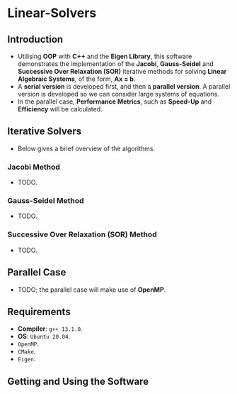 # Linear-Solvers

## Introduction
* Utilising __OOP__ with __C++__ and the __Eigen Library__, this software demonstrates the implementation of the __Jacobi__, __Gauss-Seidel__ and __Successive Over Relaxation (SOR)__ iterative methods for solving __Linear Algebraic Systems__, of the form, __Ax = b__.
* A __serial version__ is developed first, and then a __parallel version__. A parallel version is developed so we can consider large systems of equations.
* In the parallel case, __Performance Metrics__, such as __Speed-Up__ and __Efficiency__ will be calculated.

## Iterative Solvers
* Below gives a brief overview of the algorithms.
### Jacobi Method
* TODO.
### Gauss-Seidel Method
* TODO.
### Successive Over Relaxation (SOR) Method
* TODO.
## Parallel Case
* TODO; the parallel case will make use of __OpenMP__.
## Requirements
* __Compiler__: `g++ 13.1.0`.
* __OS__: `Ubuntu 20.04`.
* `OpenMP`.
* `CMake`.
* `Eigen`.

## Getting and Using the Software

